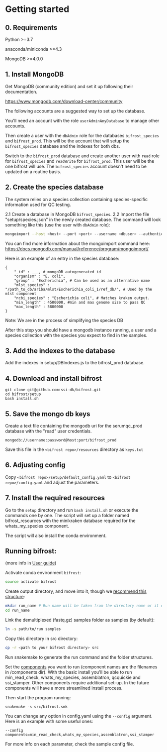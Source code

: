 # Getting started


## 0. Requirements

Python >=3.7

anaconda/miniconda >=4.3

MongoDB >=4.0.0

## 1. Install MongoDB

Get MongoDB (community edition) and set it up following their documentation.

https://www.mongodb.com/download-center/community

The following accounts are a suggested way to set up the database.

You'll need an account with the role `userAdminAnyDatabase` to manage other accounts.

Then create a user with the `dbAdmin` role for the databases `bifrost_species` and `bifrost_prod`.
This will be the account that will setup the `bifrost_species` database and the indexes for both dbs.

Switch to the `bifrost_prod` database and create another user with `read` role for `bifrost_species` and `readWrite` for `bifrost_prod`.
This user will be the one bifrost will use. The `bifrost_species` account doesn't need to be updated on a routine basis.

## 2. Create the species database

The system relies on a species collection containing species-specific information used for
QC testing.

2.1 Create a database in MongoDB `bifrost_species`.
2.2 Import the file "setup/species.json" in the newly created database.
The command will look something like this (use the user with `dbAdmin` role):

```bash
mongoimport --host <host> --port <port> --username <dbuser> --authenticationDatabase admin --db bifrost_species --collection species
```

You can find more information about the mongoimport command here: https://docs.mongodb.com/manual/reference/program/mongoimport/

Here is an example of an entry in the species database:

```
{
    "_id" : ___, # mongoDB autogenerated id
    "organism" : "E. coli",
    "group" : "Escherichia", # Can be used as an alternative name
    "mlst_species" : "/path_to_db/ariba/mlst/Escherichia_coli_1/ref_db/", # Used by the mlst component
    "ncbi_species" : "Escherichia coli", # Matches kraken output.
    "min_length" : 4500000, #min and max genome size to pass QC
    "max_length" : 5800000
}
```

Note: We are in the process of simplifying the species DB

After this step you should have a mongodb instance running, a user and a species collection with the species you expect to find in the samples.

## 3. Add the indexes to the database

Add the indexes in setup/DBIndexes.js to the bifrost_prod database.

## 4. Download and install bifrost

```
git clone git@github.com:ssi-dk/bifrost.git
cd bifrost/setup
bash install.sh
```

## 5. Save the mongo db keys

Create a text file containing the mongodb uri for the serumqc_prod database with the "read" user credentials.

`mongodb://username:password@host:port/bifrost_prod`

Save this file in the `<bifrost repo>/resources` directory as `keys.txt`


## 6. Adjusting config

Copy `<bifrost repo>/setup/default_config.yaml` to `<bifrost repo>/config.yaml` and adjust the parameters.

## 7. Install the required resources

Go to the `setup` directory and run `bash install.sh` or execute the commands one by one.
The script will set up a folder named bifrost_resources with the minikraken database
required for the whats_my_species component.

The script will also install the conda environment.


## Running bifrost:

(more info in [User guide](user_guide.md))

Activate conda environment `bifrost`:

```bash
source activate bifrost
```

Create output directory, and move into it, though we [recommend this structure](file_structure.md):

```bash
mkdir run_name # Run name will be taken from the directory name or it can be set through config
cd run_name
```

Link the demultiplexed (fastq.gz) samples folder as samples (by default):

```bash
ln -s path/to/run samples
```

Copy this directory in src directory:

```bash
cp -r <path to your bifrost directory> src
```

Run snakemake to generate the run command and the folder structures.

Set the [components](components.md) you want to run (component names are the filenames in /components dir). With the basic install you'll be able to run min_read_check, whats_my_species, assemblatron, qcquickie and ssi_stamper. Other components require additional set-up. In the future components will have a more streamlined install process.

Then start the program running:

```
snakemake -s src/bifrost.smk
```

You can change any option in config.yaml using the `--config` argument. Here is an example with some useful ones:

```
--config components=min_read_check,whats_my_species,assemblatron,ssi_stamper
```

For more info on each parameter, check the sample config file.

